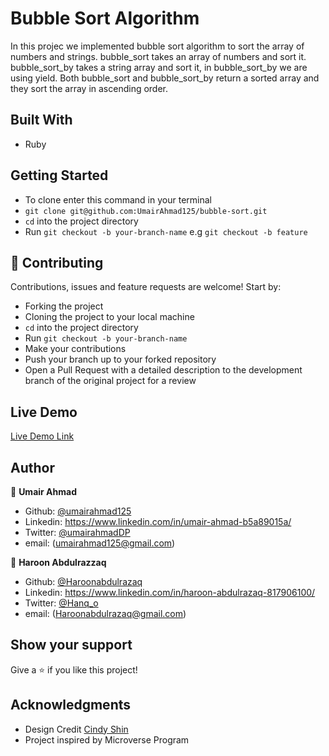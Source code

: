 # Bubble Sort Algorithm
In this projec we implemented bubble sort algorithm to sort the array of numbers and strings. bubble_sort takes an array of numbers and sort it. bubble_sort_by takes a string array and sort it, in bubble_sort_by we are using yield. Both bubble_sort and bubble_sort_by return a sorted array and they sort the array in ascending order. 

## Built With

- Ruby 

## Getting Started

- To clone enter this command in your terminal 
- `git clone git@github.com:UmairAhmad125/bubble-sort.git`
- `cd` into the project directory
- Run `git checkout -b your-branch-name` e.g `git checkout -b feature`

## 🤝 Contributing

Contributions, issues and feature requests are welcome! Start by:

- Forking the project
- Cloning the project to your local machine 
- `cd` into the project directory 
- Run `git checkout -b your-branch-name`
- Make your contributions
- Push your branch up to your forked repository
- Open a Pull Request with a detailed description to the development branch of the original project for a review

## Live Demo

[Live Demo Link](https://repl.it/join/gpplaqcj-umairahmad125)


## Author

👤 **Umair Ahmad**

- Github: [@umairahmad125](https://github.com/UmairAhmad125)
- Linkedin: https://www.linkedin.com/in/umair-ahmad-b5a89015a/
- Twitter: [@umairahmadDP](https://twitter.com/umairahmadDP)
- email: (umairahmad125@gmail.com)

👤 **Haroon Abdulrazzaq**

- Github: [@Haroonabdulrazaq](https://github.com/Haroonabdulrazaq)
- Linkedin: https://www.linkedin.com/in/haroon-abdulrazaq-817906100/ 
- Twitter: [@Hanq_o](https://twitter.com/Hanq_o)
- email: (Haroonabdulrazaq@gmail.com)

## Show your support

Give a ⭐️ if you like this project!

## Acknowledgments

- Design Credit [Cindy Shin](https://www.behance.net/gallery/29845175/CC-Global-Summit-2015)
- Project inspired by Microverse Program




